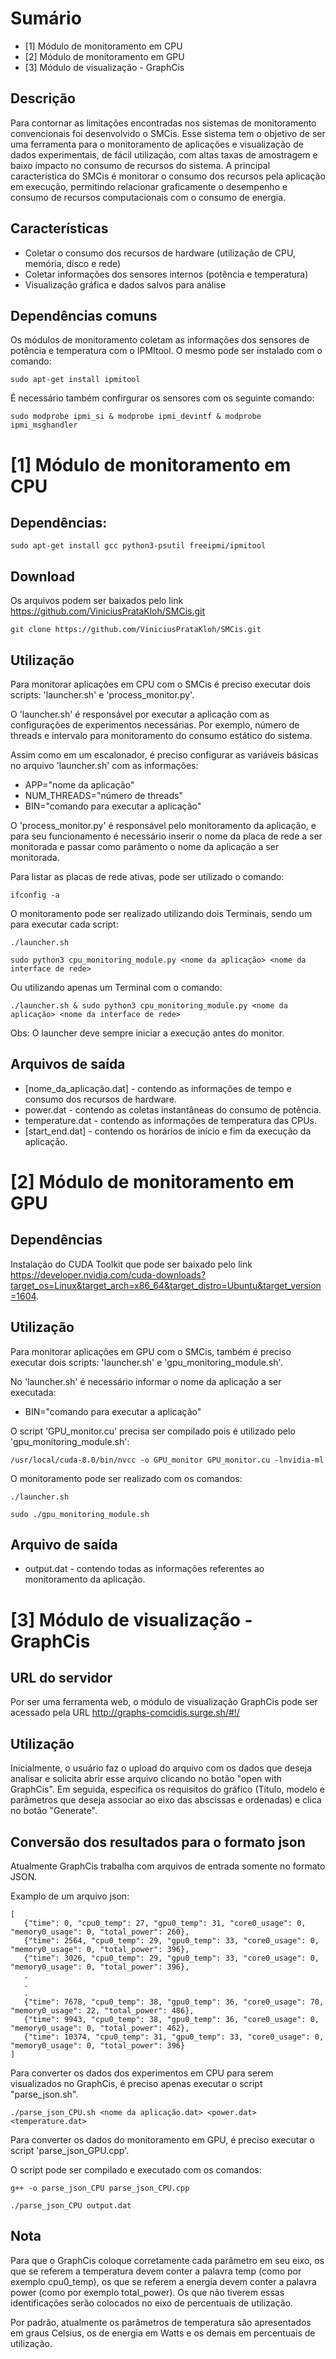 # Sumário

* [1] Módulo de monitoramento em CPU
* [2] Módulo de monitoramento em GPU
* [3] Módulo de visualização - GraphCis


## Descrição
Para contornar as limitações encontradas nos sistemas de monitoramento convencionais foi desenvolvido o SMCis. Esse sistema tem o objetivo de ser uma ferramenta para o monitoramento de aplicações e visualização de dados experimentais, de fácil utilização, com altas taxas de amostragem e baixo impacto no consumo de recursos do sistema. A principal característica do SMCis é monitorar o consumo dos recursos pela aplicação em execução, permitindo relacionar graficamente o desempenho e consumo de recursos computacionais com o consumo de energia.

## Características

* Coletar o consumo dos recursos de hardware (utilização de CPU, memória, disco e rede)
* Coletar informações dos sensores internos (potência e temperatura)
* Visualização gráfica e dados salvos para análise

## Dependências comuns

Os módulos de monitoramento coletam as informações dos sensores de potência e temperatura com o IPMItool. O mesmo pode ser instalado com o comando:

```shell
sudo apt-get install ipmitool
```

É necessário também confirgurar os sensores com os seguinte comando:

```shell
sudo modprobe ipmi_si & modprobe ipmi_devintf & modprobe ipmi_msghandler
```

# [1] Módulo de monitoramento em CPU

## Dependências:

```shell
sudo apt-get install gcc python3-psutil freeipmi/ipmitool
```

## Download

Os arquivos podem ser baixados pelo link https://github.com/ViniciusPrataKloh/SMCis.git

```shell
git clone https://github.com/ViniciusPrataKloh/SMCis.git
```

## Utilização

Para monitorar aplicações em CPU com o SMCis é preciso executar dois scripts: 'launcher.sh' e 'process_monitor.py'.

O 'launcher.sh' é responsável por executar a aplicação com as configurações de experimentos necessárias. Por exemplo, número de threads e intervalo para monitoramento do consumo estático do sistema.

Assim como em um escalonador, é preciso configurar as variáveis básicas no arquivo 'launcher.sh' com as informações:

* APP="nome da aplicação"
* NUM_THREADS="número de threads"
* BIN="comando para executar a aplicação"

O 'process_monitor.py' é responsável pelo monitoramento da aplicação, e para seu funcionamento é necessário inserir o nome da placa de rede a ser monitorada e passar como parâmento o nome da aplicação a ser monitorada.

Para listar as placas de rede ativas, pode ser utilizado o comando:

```shell
ifconfig -a
```

O monitoramento pode ser realizado utilizando dois Terminais, sendo um para executar cada script:

```shell
./launcher.sh
```

```shell
sudo python3 cpu_monitoring_module.py <nome da aplicação> <nome da interface de rede>
```

Ou utilizando apenas um Terminal com o comando:

```shell
./launcher.sh & sudo python3 cpu_monitoring_module.py <nome da aplicação> <nome da interface de rede>
```

Obs: O launcher deve sempre iniciar a execução antes do monitor.

## Arquivos de saída

* [nome_da_aplicação.dat] - contendo as informações de tempo e consumo dos recursos de hardware.
* power.dat - contendo as coletas instantâneas do consumo de potência.
* temperature.dat - contendo as informações de temperatura das CPUs.
* [start_end.dat] - contendo os horários de início e fim da execução da aplicação.

# [2] Módulo de monitoramento em GPU

## Dependências

Instalação do CUDA Toolkit que pode ser baixado pelo link https://developer.nvidia.com/cuda-downloads?target_os=Linux&target_arch=x86_64&target_distro=Ubuntu&target_version=1604.

## Utilização

Para monitorar aplicações em GPU com o SMCis, também é preciso executar dois scripts: 'launcher.sh' e 'gpu_monitoring_module.sh'.

No 'launcher.sh' é necessário informar o nome da aplicação a ser executada:

* BIN="comando para executar a aplicação"

O script 'GPU_monitor.cu' precisa ser compilado pois é utilizado pelo 'gpu_monitoring_module.sh':

```shell
/usr/local/cuda-8.0/bin/nvcc -o GPU_monitor GPU_monitor.cu -lnvidia-ml
```

O monitoramento pode ser realizado com os comandos:

```shell
./launcher.sh
```

```shell
sudo ./gpu_monitoring_module.sh
```

## Arquivo de saída

* output.dat - contendo todas as informações referentes ao monitoramento da aplicação.

# [3] Módulo de visualização - GraphCis

## URL do servidor

Por ser uma ferramenta web, o módulo de visualização GraphCis pode ser acessado pela URL http://graphs-comcidis.surge.sh/#!/

## Utilização

Inicialmente, o usuário faz o upload do arquivo com os dados que deseja analisar e solicita abrir esse arquivo clicando no botão "open with GraphCis". Em seguida, especifica os requisitos do gráfico (Título, modelo e parâmetros que deseja associar ao eixo das abscissas e ordenadas) e clica no botão "Generate".

## Conversão dos resultados para o formato json

Atualmente GraphCis trabalha com arquivos de entrada somente no formato JSON.

Examplo de um arquivo json:

```shell
[
   {"time": 0, "cpu0_temp": 27, "gpu0_temp": 31, "core0_usage": 0, "memory0_usage": 0, "total_power": 260}, 
   {"time": 2564, "cpu0_temp": 29, "gpu0_temp": 33, "core0_usage": 0, "memory0_usage": 0, "total_power": 396}, 
   {"time": 3026, "cpu0_temp": 29, "gpu0_temp": 33, "core0_usage": 0, "memory0_usage": 0, "total_power": 396}, 
   .
   .
   .
   {"time": 7678, "cpu0_temp": 38, "gpu0_temp": 36, "core0_usage": 70, "memory0_usage": 22, "total_power": 486}, 
   {"time": 9943, "cpu0_temp": 38, "gpu0_temp": 36, "core0_usage": 0, "memory0_usage": 0, "total_power": 462}, 
   {"time": 10374, "cpu0_temp": 31, "gpu0_temp": 33, "core0_usage": 0, "memory0_usage": 0, "total_power": 396} 
]
```

Para converter os dados dos experimentos em CPU para serem visualizados no GraphCis, é preciso apenas executar o script "parse_json.sh".

```shell
./parse_json_CPU.sh <nome da aplicação.dat> <power.dat> <temperature.dat>
```

Para converter os dados do monitoramento em GPU, é preciso executar o script 'parse_json_GPU.cpp'.

O script pode ser compilado e executado com os comandos:

```shell
g++ -o parse_json_CPU parse_json_CPU.cpp
```

```shell
./parse_json_CPU output.dat
```

## Nota
 
Para que o GraphCis coloque corretamente cada parâmetro em seu eixo, os que se referem a temperatura devem conter a palavra temp (como por exemplo cpu0_temp), os que se referem a energia devem conter a palavra power (como por exemplo total_power). Os que não tiverem essas identificações serão colocados no eixo de percentuais de utilização.

Por padrão, atualmente os parâmetros de temperatura são apresentados em graus Celsius, os de energia em Watts e os demais em percentuais de utilização.

